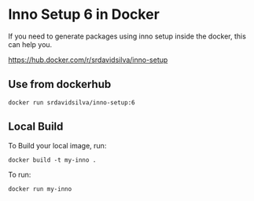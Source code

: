 # Inno Setup 6 in Docker

If you need to generate packages using inno setup inside the docker, this can help you.

https://hub.docker.com/r/srdavidsilva/inno-setup

## Use from dockerhub

```
docker run srdavidsilva/inno-setup:6
``` 

## Local Build

To Build your local image, run:

```
docker build -t my-inno .
```

To run: 

```
docker run my-inno 
```